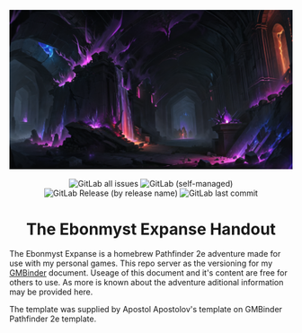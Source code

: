 <div align="center">

![Splash Image](./assets/img/splash-banner.png)

![GitLab all issues](https://img.shields.io/gitlab/issues/all/VulgarBear%2Fthe-ebonmyst-expanse-handout?gitlab_url=https%3A%2F%2Fgitlab.com%2F&style=for-the-badge)
![GitLab (self-managed)](https://img.shields.io/gitlab/license/VulgarBear%2Fthe-ebonmyst-expanse-handout?gitlab_url=https%3A%2F%2Fgitlab.com%2F&style=for-the-badge)
![GitLab Release (by release name)](https://img.shields.io/gitlab/v/release/VulgarBear%2Fthe-ebonmyst-expanse-handout?gitlab_url=https%3A%2F%2Fgitlab.com%2F&style=for-the-badge)
![GitLab last commit](https://img.shields.io/gitlab/last-commit/VulgarBear%2Fthe-ebonmyst-expanse-handout?gitlab_url=https%3A%2F%2Fgitlab.com%2F&style=for-the-badge)


</div>
<div align="center">

# The Ebonmyst Expanse Handout

</div>

The Ebonmyst Expanse is a homebrew Pathfinder 2e adventure made for use with my personal games. This repo server as the versioning for my [GMBinder][gmbinder] document. Useage of this document and it's content are free for others to use. As more is known about the adventure aditional information may be provided here.

The template was supplied by Apostol Apostolov's template on GMBinder Pathfinder 2e template.

<!-- Links -->
[gmbinder]: https://www.gmbinder.com/